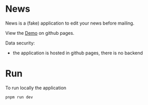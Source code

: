 # News

News is a (fake) application to edit your news before mailing. 

View the [Demo](https://jlcanela.github.io/news/) on github pages.

Data security: 
- the application is hosted in github pages, there is no backend

# Run

To run locally the application
```
pnpm run dev
```
